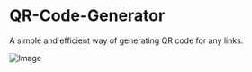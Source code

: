 # QR-Code-Generator
A simple and efficient way of generating QR code for any links.


![Image](https://github.com/user-attachments/assets/8d474a2c-ef94-4c1f-b335-117c6286e48b)
